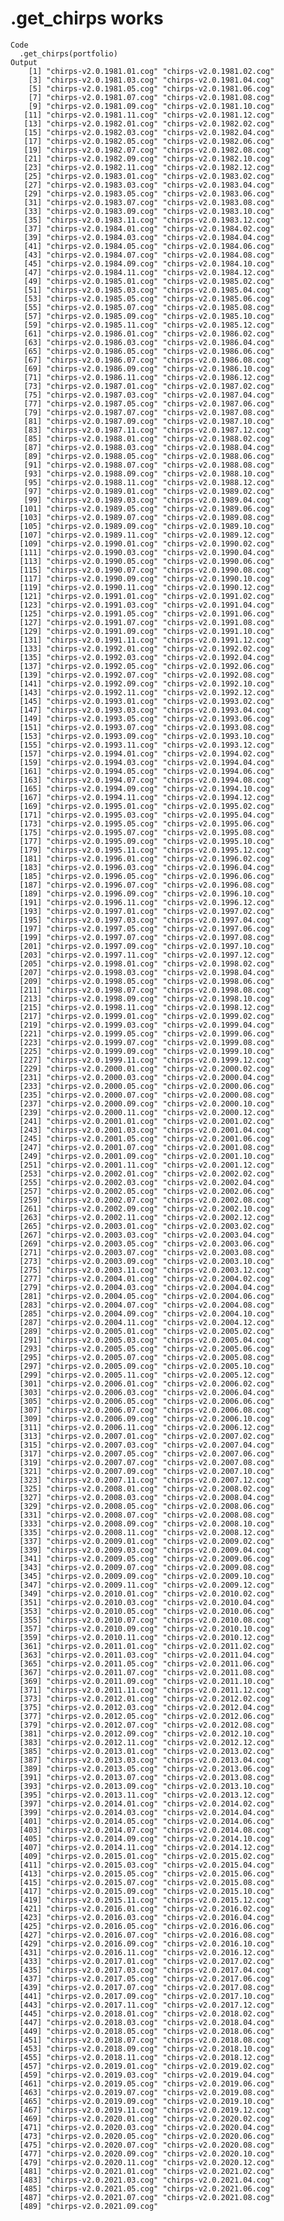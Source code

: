 # .get_chirps works

    Code
      .get_chirps(portfolio)
    Output
        [1] "chirps-v2.0.1981.01.cog" "chirps-v2.0.1981.02.cog"
        [3] "chirps-v2.0.1981.03.cog" "chirps-v2.0.1981.04.cog"
        [5] "chirps-v2.0.1981.05.cog" "chirps-v2.0.1981.06.cog"
        [7] "chirps-v2.0.1981.07.cog" "chirps-v2.0.1981.08.cog"
        [9] "chirps-v2.0.1981.09.cog" "chirps-v2.0.1981.10.cog"
       [11] "chirps-v2.0.1981.11.cog" "chirps-v2.0.1981.12.cog"
       [13] "chirps-v2.0.1982.01.cog" "chirps-v2.0.1982.02.cog"
       [15] "chirps-v2.0.1982.03.cog" "chirps-v2.0.1982.04.cog"
       [17] "chirps-v2.0.1982.05.cog" "chirps-v2.0.1982.06.cog"
       [19] "chirps-v2.0.1982.07.cog" "chirps-v2.0.1982.08.cog"
       [21] "chirps-v2.0.1982.09.cog" "chirps-v2.0.1982.10.cog"
       [23] "chirps-v2.0.1982.11.cog" "chirps-v2.0.1982.12.cog"
       [25] "chirps-v2.0.1983.01.cog" "chirps-v2.0.1983.02.cog"
       [27] "chirps-v2.0.1983.03.cog" "chirps-v2.0.1983.04.cog"
       [29] "chirps-v2.0.1983.05.cog" "chirps-v2.0.1983.06.cog"
       [31] "chirps-v2.0.1983.07.cog" "chirps-v2.0.1983.08.cog"
       [33] "chirps-v2.0.1983.09.cog" "chirps-v2.0.1983.10.cog"
       [35] "chirps-v2.0.1983.11.cog" "chirps-v2.0.1983.12.cog"
       [37] "chirps-v2.0.1984.01.cog" "chirps-v2.0.1984.02.cog"
       [39] "chirps-v2.0.1984.03.cog" "chirps-v2.0.1984.04.cog"
       [41] "chirps-v2.0.1984.05.cog" "chirps-v2.0.1984.06.cog"
       [43] "chirps-v2.0.1984.07.cog" "chirps-v2.0.1984.08.cog"
       [45] "chirps-v2.0.1984.09.cog" "chirps-v2.0.1984.10.cog"
       [47] "chirps-v2.0.1984.11.cog" "chirps-v2.0.1984.12.cog"
       [49] "chirps-v2.0.1985.01.cog" "chirps-v2.0.1985.02.cog"
       [51] "chirps-v2.0.1985.03.cog" "chirps-v2.0.1985.04.cog"
       [53] "chirps-v2.0.1985.05.cog" "chirps-v2.0.1985.06.cog"
       [55] "chirps-v2.0.1985.07.cog" "chirps-v2.0.1985.08.cog"
       [57] "chirps-v2.0.1985.09.cog" "chirps-v2.0.1985.10.cog"
       [59] "chirps-v2.0.1985.11.cog" "chirps-v2.0.1985.12.cog"
       [61] "chirps-v2.0.1986.01.cog" "chirps-v2.0.1986.02.cog"
       [63] "chirps-v2.0.1986.03.cog" "chirps-v2.0.1986.04.cog"
       [65] "chirps-v2.0.1986.05.cog" "chirps-v2.0.1986.06.cog"
       [67] "chirps-v2.0.1986.07.cog" "chirps-v2.0.1986.08.cog"
       [69] "chirps-v2.0.1986.09.cog" "chirps-v2.0.1986.10.cog"
       [71] "chirps-v2.0.1986.11.cog" "chirps-v2.0.1986.12.cog"
       [73] "chirps-v2.0.1987.01.cog" "chirps-v2.0.1987.02.cog"
       [75] "chirps-v2.0.1987.03.cog" "chirps-v2.0.1987.04.cog"
       [77] "chirps-v2.0.1987.05.cog" "chirps-v2.0.1987.06.cog"
       [79] "chirps-v2.0.1987.07.cog" "chirps-v2.0.1987.08.cog"
       [81] "chirps-v2.0.1987.09.cog" "chirps-v2.0.1987.10.cog"
       [83] "chirps-v2.0.1987.11.cog" "chirps-v2.0.1987.12.cog"
       [85] "chirps-v2.0.1988.01.cog" "chirps-v2.0.1988.02.cog"
       [87] "chirps-v2.0.1988.03.cog" "chirps-v2.0.1988.04.cog"
       [89] "chirps-v2.0.1988.05.cog" "chirps-v2.0.1988.06.cog"
       [91] "chirps-v2.0.1988.07.cog" "chirps-v2.0.1988.08.cog"
       [93] "chirps-v2.0.1988.09.cog" "chirps-v2.0.1988.10.cog"
       [95] "chirps-v2.0.1988.11.cog" "chirps-v2.0.1988.12.cog"
       [97] "chirps-v2.0.1989.01.cog" "chirps-v2.0.1989.02.cog"
       [99] "chirps-v2.0.1989.03.cog" "chirps-v2.0.1989.04.cog"
      [101] "chirps-v2.0.1989.05.cog" "chirps-v2.0.1989.06.cog"
      [103] "chirps-v2.0.1989.07.cog" "chirps-v2.0.1989.08.cog"
      [105] "chirps-v2.0.1989.09.cog" "chirps-v2.0.1989.10.cog"
      [107] "chirps-v2.0.1989.11.cog" "chirps-v2.0.1989.12.cog"
      [109] "chirps-v2.0.1990.01.cog" "chirps-v2.0.1990.02.cog"
      [111] "chirps-v2.0.1990.03.cog" "chirps-v2.0.1990.04.cog"
      [113] "chirps-v2.0.1990.05.cog" "chirps-v2.0.1990.06.cog"
      [115] "chirps-v2.0.1990.07.cog" "chirps-v2.0.1990.08.cog"
      [117] "chirps-v2.0.1990.09.cog" "chirps-v2.0.1990.10.cog"
      [119] "chirps-v2.0.1990.11.cog" "chirps-v2.0.1990.12.cog"
      [121] "chirps-v2.0.1991.01.cog" "chirps-v2.0.1991.02.cog"
      [123] "chirps-v2.0.1991.03.cog" "chirps-v2.0.1991.04.cog"
      [125] "chirps-v2.0.1991.05.cog" "chirps-v2.0.1991.06.cog"
      [127] "chirps-v2.0.1991.07.cog" "chirps-v2.0.1991.08.cog"
      [129] "chirps-v2.0.1991.09.cog" "chirps-v2.0.1991.10.cog"
      [131] "chirps-v2.0.1991.11.cog" "chirps-v2.0.1991.12.cog"
      [133] "chirps-v2.0.1992.01.cog" "chirps-v2.0.1992.02.cog"
      [135] "chirps-v2.0.1992.03.cog" "chirps-v2.0.1992.04.cog"
      [137] "chirps-v2.0.1992.05.cog" "chirps-v2.0.1992.06.cog"
      [139] "chirps-v2.0.1992.07.cog" "chirps-v2.0.1992.08.cog"
      [141] "chirps-v2.0.1992.09.cog" "chirps-v2.0.1992.10.cog"
      [143] "chirps-v2.0.1992.11.cog" "chirps-v2.0.1992.12.cog"
      [145] "chirps-v2.0.1993.01.cog" "chirps-v2.0.1993.02.cog"
      [147] "chirps-v2.0.1993.03.cog" "chirps-v2.0.1993.04.cog"
      [149] "chirps-v2.0.1993.05.cog" "chirps-v2.0.1993.06.cog"
      [151] "chirps-v2.0.1993.07.cog" "chirps-v2.0.1993.08.cog"
      [153] "chirps-v2.0.1993.09.cog" "chirps-v2.0.1993.10.cog"
      [155] "chirps-v2.0.1993.11.cog" "chirps-v2.0.1993.12.cog"
      [157] "chirps-v2.0.1994.01.cog" "chirps-v2.0.1994.02.cog"
      [159] "chirps-v2.0.1994.03.cog" "chirps-v2.0.1994.04.cog"
      [161] "chirps-v2.0.1994.05.cog" "chirps-v2.0.1994.06.cog"
      [163] "chirps-v2.0.1994.07.cog" "chirps-v2.0.1994.08.cog"
      [165] "chirps-v2.0.1994.09.cog" "chirps-v2.0.1994.10.cog"
      [167] "chirps-v2.0.1994.11.cog" "chirps-v2.0.1994.12.cog"
      [169] "chirps-v2.0.1995.01.cog" "chirps-v2.0.1995.02.cog"
      [171] "chirps-v2.0.1995.03.cog" "chirps-v2.0.1995.04.cog"
      [173] "chirps-v2.0.1995.05.cog" "chirps-v2.0.1995.06.cog"
      [175] "chirps-v2.0.1995.07.cog" "chirps-v2.0.1995.08.cog"
      [177] "chirps-v2.0.1995.09.cog" "chirps-v2.0.1995.10.cog"
      [179] "chirps-v2.0.1995.11.cog" "chirps-v2.0.1995.12.cog"
      [181] "chirps-v2.0.1996.01.cog" "chirps-v2.0.1996.02.cog"
      [183] "chirps-v2.0.1996.03.cog" "chirps-v2.0.1996.04.cog"
      [185] "chirps-v2.0.1996.05.cog" "chirps-v2.0.1996.06.cog"
      [187] "chirps-v2.0.1996.07.cog" "chirps-v2.0.1996.08.cog"
      [189] "chirps-v2.0.1996.09.cog" "chirps-v2.0.1996.10.cog"
      [191] "chirps-v2.0.1996.11.cog" "chirps-v2.0.1996.12.cog"
      [193] "chirps-v2.0.1997.01.cog" "chirps-v2.0.1997.02.cog"
      [195] "chirps-v2.0.1997.03.cog" "chirps-v2.0.1997.04.cog"
      [197] "chirps-v2.0.1997.05.cog" "chirps-v2.0.1997.06.cog"
      [199] "chirps-v2.0.1997.07.cog" "chirps-v2.0.1997.08.cog"
      [201] "chirps-v2.0.1997.09.cog" "chirps-v2.0.1997.10.cog"
      [203] "chirps-v2.0.1997.11.cog" "chirps-v2.0.1997.12.cog"
      [205] "chirps-v2.0.1998.01.cog" "chirps-v2.0.1998.02.cog"
      [207] "chirps-v2.0.1998.03.cog" "chirps-v2.0.1998.04.cog"
      [209] "chirps-v2.0.1998.05.cog" "chirps-v2.0.1998.06.cog"
      [211] "chirps-v2.0.1998.07.cog" "chirps-v2.0.1998.08.cog"
      [213] "chirps-v2.0.1998.09.cog" "chirps-v2.0.1998.10.cog"
      [215] "chirps-v2.0.1998.11.cog" "chirps-v2.0.1998.12.cog"
      [217] "chirps-v2.0.1999.01.cog" "chirps-v2.0.1999.02.cog"
      [219] "chirps-v2.0.1999.03.cog" "chirps-v2.0.1999.04.cog"
      [221] "chirps-v2.0.1999.05.cog" "chirps-v2.0.1999.06.cog"
      [223] "chirps-v2.0.1999.07.cog" "chirps-v2.0.1999.08.cog"
      [225] "chirps-v2.0.1999.09.cog" "chirps-v2.0.1999.10.cog"
      [227] "chirps-v2.0.1999.11.cog" "chirps-v2.0.1999.12.cog"
      [229] "chirps-v2.0.2000.01.cog" "chirps-v2.0.2000.02.cog"
      [231] "chirps-v2.0.2000.03.cog" "chirps-v2.0.2000.04.cog"
      [233] "chirps-v2.0.2000.05.cog" "chirps-v2.0.2000.06.cog"
      [235] "chirps-v2.0.2000.07.cog" "chirps-v2.0.2000.08.cog"
      [237] "chirps-v2.0.2000.09.cog" "chirps-v2.0.2000.10.cog"
      [239] "chirps-v2.0.2000.11.cog" "chirps-v2.0.2000.12.cog"
      [241] "chirps-v2.0.2001.01.cog" "chirps-v2.0.2001.02.cog"
      [243] "chirps-v2.0.2001.03.cog" "chirps-v2.0.2001.04.cog"
      [245] "chirps-v2.0.2001.05.cog" "chirps-v2.0.2001.06.cog"
      [247] "chirps-v2.0.2001.07.cog" "chirps-v2.0.2001.08.cog"
      [249] "chirps-v2.0.2001.09.cog" "chirps-v2.0.2001.10.cog"
      [251] "chirps-v2.0.2001.11.cog" "chirps-v2.0.2001.12.cog"
      [253] "chirps-v2.0.2002.01.cog" "chirps-v2.0.2002.02.cog"
      [255] "chirps-v2.0.2002.03.cog" "chirps-v2.0.2002.04.cog"
      [257] "chirps-v2.0.2002.05.cog" "chirps-v2.0.2002.06.cog"
      [259] "chirps-v2.0.2002.07.cog" "chirps-v2.0.2002.08.cog"
      [261] "chirps-v2.0.2002.09.cog" "chirps-v2.0.2002.10.cog"
      [263] "chirps-v2.0.2002.11.cog" "chirps-v2.0.2002.12.cog"
      [265] "chirps-v2.0.2003.01.cog" "chirps-v2.0.2003.02.cog"
      [267] "chirps-v2.0.2003.03.cog" "chirps-v2.0.2003.04.cog"
      [269] "chirps-v2.0.2003.05.cog" "chirps-v2.0.2003.06.cog"
      [271] "chirps-v2.0.2003.07.cog" "chirps-v2.0.2003.08.cog"
      [273] "chirps-v2.0.2003.09.cog" "chirps-v2.0.2003.10.cog"
      [275] "chirps-v2.0.2003.11.cog" "chirps-v2.0.2003.12.cog"
      [277] "chirps-v2.0.2004.01.cog" "chirps-v2.0.2004.02.cog"
      [279] "chirps-v2.0.2004.03.cog" "chirps-v2.0.2004.04.cog"
      [281] "chirps-v2.0.2004.05.cog" "chirps-v2.0.2004.06.cog"
      [283] "chirps-v2.0.2004.07.cog" "chirps-v2.0.2004.08.cog"
      [285] "chirps-v2.0.2004.09.cog" "chirps-v2.0.2004.10.cog"
      [287] "chirps-v2.0.2004.11.cog" "chirps-v2.0.2004.12.cog"
      [289] "chirps-v2.0.2005.01.cog" "chirps-v2.0.2005.02.cog"
      [291] "chirps-v2.0.2005.03.cog" "chirps-v2.0.2005.04.cog"
      [293] "chirps-v2.0.2005.05.cog" "chirps-v2.0.2005.06.cog"
      [295] "chirps-v2.0.2005.07.cog" "chirps-v2.0.2005.08.cog"
      [297] "chirps-v2.0.2005.09.cog" "chirps-v2.0.2005.10.cog"
      [299] "chirps-v2.0.2005.11.cog" "chirps-v2.0.2005.12.cog"
      [301] "chirps-v2.0.2006.01.cog" "chirps-v2.0.2006.02.cog"
      [303] "chirps-v2.0.2006.03.cog" "chirps-v2.0.2006.04.cog"
      [305] "chirps-v2.0.2006.05.cog" "chirps-v2.0.2006.06.cog"
      [307] "chirps-v2.0.2006.07.cog" "chirps-v2.0.2006.08.cog"
      [309] "chirps-v2.0.2006.09.cog" "chirps-v2.0.2006.10.cog"
      [311] "chirps-v2.0.2006.11.cog" "chirps-v2.0.2006.12.cog"
      [313] "chirps-v2.0.2007.01.cog" "chirps-v2.0.2007.02.cog"
      [315] "chirps-v2.0.2007.03.cog" "chirps-v2.0.2007.04.cog"
      [317] "chirps-v2.0.2007.05.cog" "chirps-v2.0.2007.06.cog"
      [319] "chirps-v2.0.2007.07.cog" "chirps-v2.0.2007.08.cog"
      [321] "chirps-v2.0.2007.09.cog" "chirps-v2.0.2007.10.cog"
      [323] "chirps-v2.0.2007.11.cog" "chirps-v2.0.2007.12.cog"
      [325] "chirps-v2.0.2008.01.cog" "chirps-v2.0.2008.02.cog"
      [327] "chirps-v2.0.2008.03.cog" "chirps-v2.0.2008.04.cog"
      [329] "chirps-v2.0.2008.05.cog" "chirps-v2.0.2008.06.cog"
      [331] "chirps-v2.0.2008.07.cog" "chirps-v2.0.2008.08.cog"
      [333] "chirps-v2.0.2008.09.cog" "chirps-v2.0.2008.10.cog"
      [335] "chirps-v2.0.2008.11.cog" "chirps-v2.0.2008.12.cog"
      [337] "chirps-v2.0.2009.01.cog" "chirps-v2.0.2009.02.cog"
      [339] "chirps-v2.0.2009.03.cog" "chirps-v2.0.2009.04.cog"
      [341] "chirps-v2.0.2009.05.cog" "chirps-v2.0.2009.06.cog"
      [343] "chirps-v2.0.2009.07.cog" "chirps-v2.0.2009.08.cog"
      [345] "chirps-v2.0.2009.09.cog" "chirps-v2.0.2009.10.cog"
      [347] "chirps-v2.0.2009.11.cog" "chirps-v2.0.2009.12.cog"
      [349] "chirps-v2.0.2010.01.cog" "chirps-v2.0.2010.02.cog"
      [351] "chirps-v2.0.2010.03.cog" "chirps-v2.0.2010.04.cog"
      [353] "chirps-v2.0.2010.05.cog" "chirps-v2.0.2010.06.cog"
      [355] "chirps-v2.0.2010.07.cog" "chirps-v2.0.2010.08.cog"
      [357] "chirps-v2.0.2010.09.cog" "chirps-v2.0.2010.10.cog"
      [359] "chirps-v2.0.2010.11.cog" "chirps-v2.0.2010.12.cog"
      [361] "chirps-v2.0.2011.01.cog" "chirps-v2.0.2011.02.cog"
      [363] "chirps-v2.0.2011.03.cog" "chirps-v2.0.2011.04.cog"
      [365] "chirps-v2.0.2011.05.cog" "chirps-v2.0.2011.06.cog"
      [367] "chirps-v2.0.2011.07.cog" "chirps-v2.0.2011.08.cog"
      [369] "chirps-v2.0.2011.09.cog" "chirps-v2.0.2011.10.cog"
      [371] "chirps-v2.0.2011.11.cog" "chirps-v2.0.2011.12.cog"
      [373] "chirps-v2.0.2012.01.cog" "chirps-v2.0.2012.02.cog"
      [375] "chirps-v2.0.2012.03.cog" "chirps-v2.0.2012.04.cog"
      [377] "chirps-v2.0.2012.05.cog" "chirps-v2.0.2012.06.cog"
      [379] "chirps-v2.0.2012.07.cog" "chirps-v2.0.2012.08.cog"
      [381] "chirps-v2.0.2012.09.cog" "chirps-v2.0.2012.10.cog"
      [383] "chirps-v2.0.2012.11.cog" "chirps-v2.0.2012.12.cog"
      [385] "chirps-v2.0.2013.01.cog" "chirps-v2.0.2013.02.cog"
      [387] "chirps-v2.0.2013.03.cog" "chirps-v2.0.2013.04.cog"
      [389] "chirps-v2.0.2013.05.cog" "chirps-v2.0.2013.06.cog"
      [391] "chirps-v2.0.2013.07.cog" "chirps-v2.0.2013.08.cog"
      [393] "chirps-v2.0.2013.09.cog" "chirps-v2.0.2013.10.cog"
      [395] "chirps-v2.0.2013.11.cog" "chirps-v2.0.2013.12.cog"
      [397] "chirps-v2.0.2014.01.cog" "chirps-v2.0.2014.02.cog"
      [399] "chirps-v2.0.2014.03.cog" "chirps-v2.0.2014.04.cog"
      [401] "chirps-v2.0.2014.05.cog" "chirps-v2.0.2014.06.cog"
      [403] "chirps-v2.0.2014.07.cog" "chirps-v2.0.2014.08.cog"
      [405] "chirps-v2.0.2014.09.cog" "chirps-v2.0.2014.10.cog"
      [407] "chirps-v2.0.2014.11.cog" "chirps-v2.0.2014.12.cog"
      [409] "chirps-v2.0.2015.01.cog" "chirps-v2.0.2015.02.cog"
      [411] "chirps-v2.0.2015.03.cog" "chirps-v2.0.2015.04.cog"
      [413] "chirps-v2.0.2015.05.cog" "chirps-v2.0.2015.06.cog"
      [415] "chirps-v2.0.2015.07.cog" "chirps-v2.0.2015.08.cog"
      [417] "chirps-v2.0.2015.09.cog" "chirps-v2.0.2015.10.cog"
      [419] "chirps-v2.0.2015.11.cog" "chirps-v2.0.2015.12.cog"
      [421] "chirps-v2.0.2016.01.cog" "chirps-v2.0.2016.02.cog"
      [423] "chirps-v2.0.2016.03.cog" "chirps-v2.0.2016.04.cog"
      [425] "chirps-v2.0.2016.05.cog" "chirps-v2.0.2016.06.cog"
      [427] "chirps-v2.0.2016.07.cog" "chirps-v2.0.2016.08.cog"
      [429] "chirps-v2.0.2016.09.cog" "chirps-v2.0.2016.10.cog"
      [431] "chirps-v2.0.2016.11.cog" "chirps-v2.0.2016.12.cog"
      [433] "chirps-v2.0.2017.01.cog" "chirps-v2.0.2017.02.cog"
      [435] "chirps-v2.0.2017.03.cog" "chirps-v2.0.2017.04.cog"
      [437] "chirps-v2.0.2017.05.cog" "chirps-v2.0.2017.06.cog"
      [439] "chirps-v2.0.2017.07.cog" "chirps-v2.0.2017.08.cog"
      [441] "chirps-v2.0.2017.09.cog" "chirps-v2.0.2017.10.cog"
      [443] "chirps-v2.0.2017.11.cog" "chirps-v2.0.2017.12.cog"
      [445] "chirps-v2.0.2018.01.cog" "chirps-v2.0.2018.02.cog"
      [447] "chirps-v2.0.2018.03.cog" "chirps-v2.0.2018.04.cog"
      [449] "chirps-v2.0.2018.05.cog" "chirps-v2.0.2018.06.cog"
      [451] "chirps-v2.0.2018.07.cog" "chirps-v2.0.2018.08.cog"
      [453] "chirps-v2.0.2018.09.cog" "chirps-v2.0.2018.10.cog"
      [455] "chirps-v2.0.2018.11.cog" "chirps-v2.0.2018.12.cog"
      [457] "chirps-v2.0.2019.01.cog" "chirps-v2.0.2019.02.cog"
      [459] "chirps-v2.0.2019.03.cog" "chirps-v2.0.2019.04.cog"
      [461] "chirps-v2.0.2019.05.cog" "chirps-v2.0.2019.06.cog"
      [463] "chirps-v2.0.2019.07.cog" "chirps-v2.0.2019.08.cog"
      [465] "chirps-v2.0.2019.09.cog" "chirps-v2.0.2019.10.cog"
      [467] "chirps-v2.0.2019.11.cog" "chirps-v2.0.2019.12.cog"
      [469] "chirps-v2.0.2020.01.cog" "chirps-v2.0.2020.02.cog"
      [471] "chirps-v2.0.2020.03.cog" "chirps-v2.0.2020.04.cog"
      [473] "chirps-v2.0.2020.05.cog" "chirps-v2.0.2020.06.cog"
      [475] "chirps-v2.0.2020.07.cog" "chirps-v2.0.2020.08.cog"
      [477] "chirps-v2.0.2020.09.cog" "chirps-v2.0.2020.10.cog"
      [479] "chirps-v2.0.2020.11.cog" "chirps-v2.0.2020.12.cog"
      [481] "chirps-v2.0.2021.01.cog" "chirps-v2.0.2021.02.cog"
      [483] "chirps-v2.0.2021.03.cog" "chirps-v2.0.2021.04.cog"
      [485] "chirps-v2.0.2021.05.cog" "chirps-v2.0.2021.06.cog"
      [487] "chirps-v2.0.2021.07.cog" "chirps-v2.0.2021.08.cog"
      [489] "chirps-v2.0.2021.09.cog"

